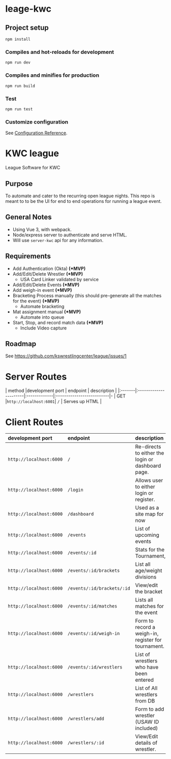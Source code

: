 # leage-kwc

## Project setup
```
npm install
```

### Compiles and hot-reloads for development
```
npm run dev
```

### Compiles and minifies for production
```
npm run build
```

### Test
```
npm run test
```

### Customize configuration
See [Configuration Reference](https://cli.vuejs.org/config/).

# KWC league
League Software for KWC

## Purpose
To automate and cater to the recurring open league nights. This repo is meant to to be the UI for end to end operations for running a league event.

## General Notes

- Using Vue 3, with webpack.
- Node/express server to authenticate and serve HTML.
- Will use `server-kwc` api for any information.

## Requirements
- Add Authentication (Okta) **(\*MVP)**
- Add/Edit/Delete Wrestler  **(\*MVP)**
  - USA Card Linker validated by service
- Add/Edit/Delete Events **(\*MVP)**
- Add weigh-in event **(\*MVP)**
- Bracketing Process manually (this should pre-generate all the matches for the event) **(\*MVP)**
  - Automate bracketing
- Mat assignment manual **(\*MVP)**
  - Automate into queue
- Start, Stop, and record match data **(\*MVP)**
  - Include Video capture

## Roadmap

See https://github.com/kswrestlingcenter/league/issues/1

# Server Routes

| method |development port       | endpoint     | description               |
|:-------|:----------------------|:-------------|:--------------------------|-
| GET    |`http://localhost:6001`| `/`	        | Serves up HTML            |

# Client Routes

|development port       | endpoint                   | description                                         |
|:----------------------|:---------------------------|:----------------------------------------------------|
|`http://localhost:6000`| `/`	                       | Re-directs to either the login or dashboard page.   |
|`http://localhost:6000`| `/login`                   | Allows user to either login or register.            |
|`http://localhost:6000`| `/dashboard`               | Used as a site map for now                          |
|`http://localhost:6000`| `/events`                  | List of upcoming events                             |
|`http://localhost:6000`| `/events/:id`              | Stats for the Tournament,                           |
|`http://localhost:6000`| `/events/:id/brackets`     | List all age/weight divisions                       |
|`http://localhost:6000`| `/events/:id/brackets/:id` | View/edit the bracket                               |
|`http://localhost:6000`| `/events/:id/matches`	     | Lists all matches for the event                     |
|`http://localhost:6000`| `/events/:id/weigh-in`     | Form to record a weigh-in, register for tournament. |
|`http://localhost:6000`| `/events/:id/wrestlers`    | List of wrestlers who have been entered             |
|`http://localhost:6000`| `/wrestlers`	             | List of All wrestlers from DB                       |
|`http://localhost:6000`| `/wrestlers/add`           | Form to add wrestler (USAW ID included)             |
|`http://localhost:6000`| `/wrestlers/:id`           | View/Edit details of wrestler.                      |

